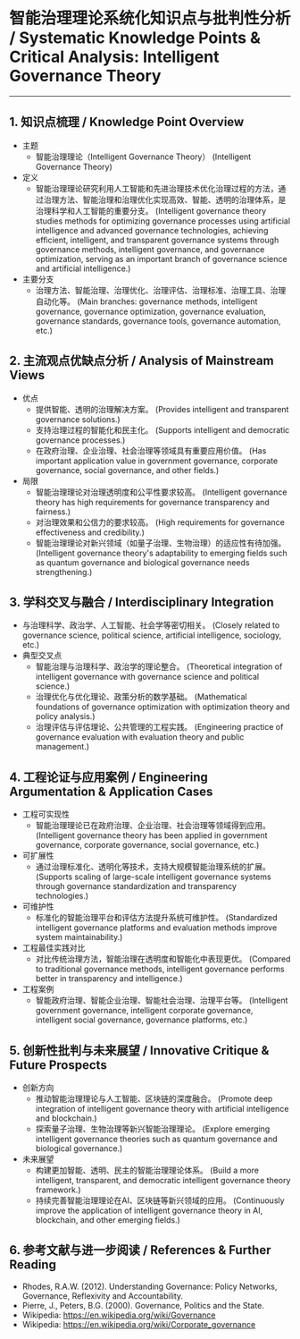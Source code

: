 # 智能治理理论系统化知识点与批判性分析 / Systematic Knowledge Points & Critical Analysis: Intelligent Governance Theory

---

## 1. 知识点梳理 / Knowledge Point Overview

- 主题
  - 智能治理理论（Intelligent Governance Theory）
      (Intelligent Governance Theory)
- 定义
  - 智能治理理论研究利用人工智能和先进治理技术优化治理过程的方法，通过治理方法、智能治理和治理优化实现高效、智能、透明的治理体系，是治理科学和人工智能的重要分支。
      (Intelligent governance theory studies methods for optimizing governance processes using artificial intelligence and advanced governance technologies, achieving efficient, intelligent, and transparent governance systems through governance methods, intelligent governance, and governance optimization, serving as an important branch of governance science and artificial intelligence.)
- 主要分支
  - 治理方法、智能治理、治理优化、治理评估、治理标准、治理工具、治理自动化等。
      (Main branches: governance methods, intelligent governance, governance optimization, governance evaluation, governance standards, governance tools, governance automation, etc.)

## 2. 主流观点优缺点分析 / Analysis of Mainstream Views

- 优点
  - 提供智能、透明的治理解决方案。
      (Provides intelligent and transparent governance solutions.)
  - 支持治理过程的智能化和民主化。
      (Supports intelligent and democratic governance processes.)
  - 在政府治理、企业治理、社会治理等领域具有重要应用价值。
      (Has important application value in government governance, corporate governance, social governance, and other fields.)
- 局限
  - 智能治理理论对治理透明度和公平性要求较高。
      (Intelligent governance theory has high requirements for governance transparency and fairness.)
  - 对治理效果和公信力的要求较高。
      (High requirements for governance effectiveness and credibility.)
  - 智能治理理论对新兴领域（如量子治理、生物治理）的适应性有待加强。
      (Intelligent governance theory's adaptability to emerging fields such as quantum governance and biological governance needs strengthening.)

## 3. 学科交叉与融合 / Interdisciplinary Integration

- 与治理科学、政治学、人工智能、社会学等密切相关。
  (Closely related to governance science, political science, artificial intelligence, sociology, etc.)
- 典型交叉点
  - 智能治理与治理科学、政治学的理论整合。
      (Theoretical integration of intelligent governance with governance science and political science.)
  - 治理优化与优化理论、政策分析的数学基础。
      (Mathematical foundations of governance optimization with optimization theory and policy analysis.)
  - 治理评估与评估理论、公共管理的工程实践。
      (Engineering practice of governance evaluation with evaluation theory and public management.)

## 4. 工程论证与应用案例 / Engineering Argumentation & Application Cases

- 工程可实现性
  - 智能治理理论已在政府治理、企业治理、社会治理等领域得到应用。
      (Intelligent governance theory has been applied in government governance, corporate governance, social governance, etc.)
- 可扩展性
  - 通过治理标准化、透明化等技术，支持大规模智能治理系统的扩展。
      (Supports scaling of large-scale intelligent governance systems through governance standardization and transparency technologies.)
- 可维护性
  - 标准化的智能治理平台和评估方法提升系统可维护性。
      (Standardized intelligent governance platforms and evaluation methods improve system maintainability.)
- 工程最佳实践对比
  - 对比传统治理方法，智能治理在透明度和智能化中表现更优。
      (Compared to traditional governance methods, intelligent governance performs better in transparency and intelligence.)
- 工程案例
  - 智能政府治理、智能企业治理、智能社会治理、治理平台等。
      (Intelligent government governance, intelligent corporate governance, intelligent social governance, governance platforms, etc.)

## 5. 创新性批判与未来展望 / Innovative Critique & Future Prospects

- 创新方向
  - 推动智能治理理论与人工智能、区块链的深度融合。
      (Promote deep integration of intelligent governance theory with artificial intelligence and blockchain.)
  - 探索量子治理、生物治理等新兴智能治理理论。
      (Explore emerging intelligent governance theories such as quantum governance and biological governance.)
- 未来展望
  - 构建更加智能、透明、民主的智能治理理论体系。
      (Build a more intelligent, transparent, and democratic intelligent governance theory framework.)
  - 持续完善智能治理理论在AI、区块链等新兴领域的应用。
      (Continuously improve the application of intelligent governance theory in AI, blockchain, and other emerging fields.)

## 6. 参考文献与进一步阅读 / References & Further Reading

- Rhodes, R.A.W. (2012). Understanding Governance: Policy Networks, Governance, Reflexivity and Accountability.
- Pierre, J., Peters, B.G. (2000). Governance, Politics and the State.
- Wikipedia: <https://en.wikipedia.org/wiki/Governance>
- Wikipedia: <https://en.wikipedia.org/wiki/Corporate_governance>
